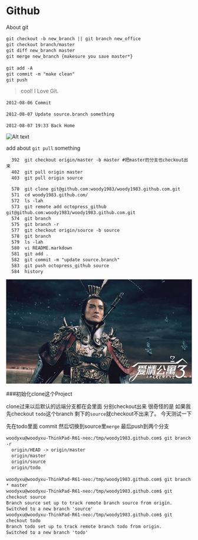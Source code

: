 Github
======

About git

```
git checkout -b new_branch || git branch new_office
git checkout branch/master
git diff new_branch master
git merge new_branch {makesure you save master*}

git add -A 
git commit -m "make clean"
git push
```

>cool! I Love Git.

`2012-08-06 Commit`

`2012-08-07 Update source.branch something`

`2012-08-07 19:33 Back Home`

![Alt text](http://img1.douban.com/view/group_topic/large/public/27626318-1.jpg)

add about `git pull` something

```
  392  git checkout origin/master -b master #把master的分支也checkout出来
  402  git pull origin master
  403  git pull origin source
```

``` shell 
  570  git clone git@github.com:woody1983/woody1983.github.com.git
  571  cd woody1983.github.com/
  572  ls -lah
  573  git remote add octopress_github git@github.com:woody1983/woody1983.github.com.git
  574  git branch
  575  git branch -r
  577  git checkout origin/source -b source
  578  git branch
  579  ls -lah
  580  vi README.markdown
  581  git add .
  582  git commit -m "update source.branch"
  583  git push octopress_github source
  584  history
```

![Alt LvBu](images/lvbu.jpg)

###初始化clone这个Project

clone过来以后默认的远端分支都在会里面 分别checkout出来
很奇怪的是 如果我先checkout `todo`这个branch 剩下的`source`就checkout不出来了。
今天测试一下 

先在todo里面 commit 然后切换到source里`merge` 最后push到两个分支

``` shell
woodyxu@woodyxu-ThinkPad-R61-neo:/tmp/woody1983.github.com$ git branch -r
  origin/HEAD -> origin/master
  origin/master
  origin/source
  origin/todo

woodyxu@woodyxu-ThinkPad-R61-neo:/tmp/woody1983.github.com$ git branch
* master
woodyxu@woodyxu-ThinkPad-R61-neo:/tmp/woody1983.github.com$ git checkout source
Branch source set up to track remote branch source from origin.
Switched to a new branch 'source'
woodyxu@woodyxu-ThinkPad-R61-neo:/tmp/woody1983.github.com$ git checkout todo
Branch todo set up to track remote branch todo from origin.
Switched to a new branch 'todo'
```
